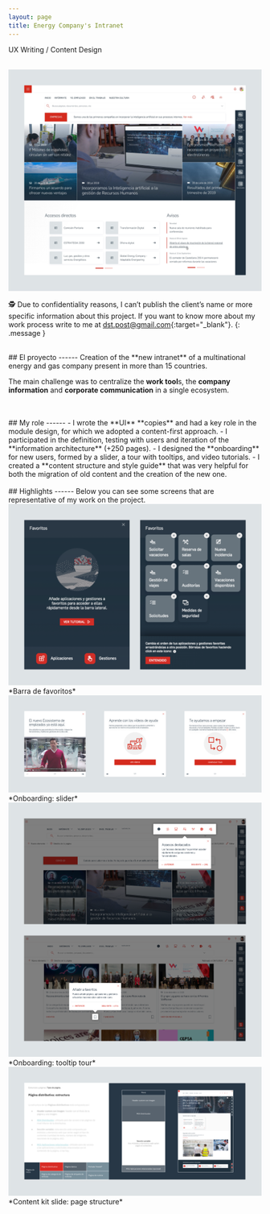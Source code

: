 ```yaml
---
layout: page
title: Energy Company's Intranet
---
```

UX Writing / Content Design<br>

<br>
<a href="{{ site.baseurl }}/assets/Intra_1.png" target="_blank">
    <img 
        src="/assets/Intra_1.png" 
        alt="Intra_1"
    >
</a>

🕵️ Due to confidentiality reasons, I can’t publish the client’s name or more specific information about this project. If you want to know more about my work process write to me at [dst.post@gmail.com](mailto:dst.post@gmail.com){:target="_blank"}.
{: .message }



<br>
## El proyecto
------
Creation of the **new intranet** of a multinational energy and gas company present in more than 15 countries. 

The main challenge was to centralize the **work tool**s, the **company information** and **corporate communication** in a single ecosystem.

<br>
<br>
## My role
------
- I wrote the **UI** **copies** and had a key role in the module design, for which we adopted a content-first approach.
- I participated in the definition, testing with users and iteration of the **information architecture** (+250 pages).
- I designed the **onboarding** for new users, formed by a slider, a tour with tooltips, and video tutorials.
- I created a **content structure and style guide** that was very helpful for both the migration of old content and the creation of the new one.


<br>
<br>
## Highlights
------
Below you can see some screens that are representative of my work on the project.

<br>
<a href="{{ site.baseurl }}/assets/Intra_2.png" target="_blank">
    <img 
        src="/assets/Intra_2.png" 
        alt="Intra_2"
    >
</a>
*Barra de favoritos*

<br>
<a href="{{ site.baseurl }}/assets/Intra_3.png" target="_blank">
    <img 
        src="/assets/Intra_3.png" 
        alt="Intra_3"
    >
</a>
*Onboarding: slider*

<br>
<a href="{{ site.baseurl }}/assets/Intra_4.png" target="_blank">
    <img 
        src="/assets/Intra_4.png" 
        alt="Intra_4"
    >
</a>
*Onboarding: tooltip tour*

<br>
<a href="{{ site.baseurl }}/assets/Intra_5.png" target="_blank">
    <img 
        src="/assets/Intra_5.png" 
        alt="Intra_5"
    >
</a>
*Content kit slide: page structure*

<br>
